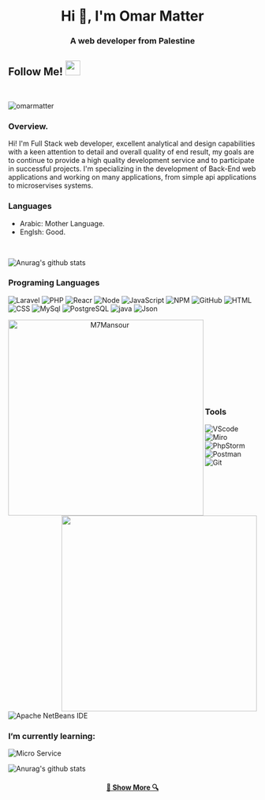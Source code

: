 

<h1 align="center">Hi 👋, I'm Omar Matter</h1>
<h3 align="center">A web developer from Palestine</h3>
<h2> Follow Me! <img src="https://raw.githubusercontent.com/iampavangandhi/iampavangandhi/master/gifs/Hi.gif" width="30px"></h2>
</br>
<p align="left"> <img src="https://komarev.com/ghpvc/?username=omarmatter&label=Profile%20views&color=0e75b6&style=flat" alt="omarmatter" /> </p>

### Overview.
<p>Hi! I'm Full Stack web developer, excellent analytical and design capabilities with a keen attention to detail and overall quality of end result, my goals are to continue to provide a high quality development service and to participate in successful projects. I'm specializing in the development of Back-End web applications and working on many applications, from simple api applications to microservises systems.
</p>

### Languages
 * Arabic: Mother Language.
 * Englsh: Good.
 
 </br>


 
![Anurag's github stats](https://github-readme-stats.vercel.app/api?show_icons=true&theme=highcontrast&username=omarmatter)

### Programing Languages
![Laravel]( https://img.shields.io/badge/-laravel-000?&logo=laravel)
![PHP]( https://img.shields.io/badge/-PHP-000?&logo=PHP)
![Reacr]( https://img.shields.io/badge/-React-000?&logo=React)
![Node]( https://img.shields.io/badge/-Node-000?&logo=node.js)
![JavaScript](https://img.shields.io/badge/-JavaScript-000?&logo=JavaScript)
![NPM](https://img.shields.io/badge/-npm-000?&logo=npm)
![GitHub](https://img.shields.io/badge/-GitHub-000?&logo=GitHub)
![HTML](https://img.shields.io/badge/-HTML5-000?&logo=HTML5)
![CSS](https://img.shields.io/badge/-CSS3-000?&logo=CSS3&logoColor=1572B6)
![MySql](https://img.shields.io/badge/-MySql-000?&logo=MySQL)
![PostgreSQL](https://img.shields.io/badge/-PostgreSQL-000?&logo=PostgreSQL)
![java](https://img.shields.io/badge/-Java-000?&logo=java&logoColor=4479A1)
![Json](https://img.shields.io/badge/-Json-000?&logo=Json)


<p align=center>
  <div align=center>
    <a href="https://github.com/denvercoder1/github-readme-streak-stats" title="Go to Source">
      <img align="left" width=396 src="https://github-readme-stats.vercel.app/api/top-langs/?username=omarmatter&layout=compact&theme=highcontrast" alt="M7Mansour" />
    </a>
    <a href="https://github.com/anuraghazra/github-readme-stats" title="Go to Source">
      <img align="right" width=396 src="https://github-readme-streak-stats.herokuapp.com/?user=omarmatter&theme=highcontrast" />
    </a>
  </div>
  <br><br><br><br><br><br><br><br><br>
</p>



### Tools
![VScode](https://img.shields.io/badge/-VSCode-000?&logo=VisualStudioCode&logoColor=007ACC)
![Miro](https://img.shields.io/badge/-Miro-000?&logo=Miro)
![PhpStorm](https://img.shields.io/badge/-PhpStorm-000?&logo=PhpStorm)
![Postman](https://img.shields.io/badge/-Postman-000?&logo=Postman)
![Git](https://img.shields.io/badge/-Git-000?&logo=Git)
![Apache NetBeans IDE](https://img.shields.io/badge/-apachenetbeanside-000?&logo=apachenetbeanside)

### I’m currently learning:
<!-- ![Nodejs](https://img.shields.io/badge/-NodeJs-000?&logo=Node.js)  -->
<!-- ![MongoDB](https://img.shields.io/badge/-MongoDB-000?&logo=MongoDB) -->
![Micro Service](https://img.shields.io/badge/-Microservices%20Architecture-000)


![Anurag's github stats](https://activity-graph.herokuapp.com/graph?username=omarmatter&theme=highcontrast&bg_color=000&hide_border=true)

<h4 align="center">
  <a href="https://github.com/omarmatter?tab=repositories" title="Show Repositories">🔎 Show More 🔍</a>
</h4>
